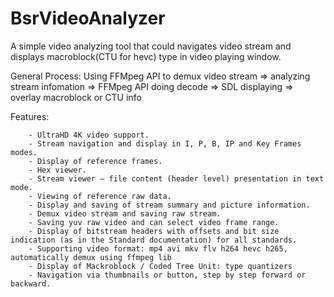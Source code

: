 # BsrVideoAnalyzer
A simple video analyzing tool that could navigates video stream and displays macroblock(CTU for hevc) type in video playing window.

General Process: Using FFMpeg API to demux video stream => analyzing stream infomation => FFMpeg API doing decode => SDL displaying
		 => overlay macroblock or CTU info


Features:

		- UltraHD 4K video support.
		- Stream navigation and display in I, P, B, IP and Key Frames modes.
		- Display of reference frames.
		- Hex viewer.
		- Stream viewer – file content (header level) presentation in text mode.
		- Viewing of reference raw data.
		- Display and saving of stream summary and picture information.
		- Demux video stream and saving raw stream.
		- Saving yuv raw video and can select video frame range.
		- Display of bitstream headers with offsets and bit size indication (as in the Standard documentation) for all standards.
		- Supporting video format: mp4 avi mkv flv h264 hevc h265, automatically demux using ffmpeg lib
		- Display of Mackroblock / Coded Tree Unit: type quantizers
		- Navigation via thumbnails or button, step by step forward or backward.
